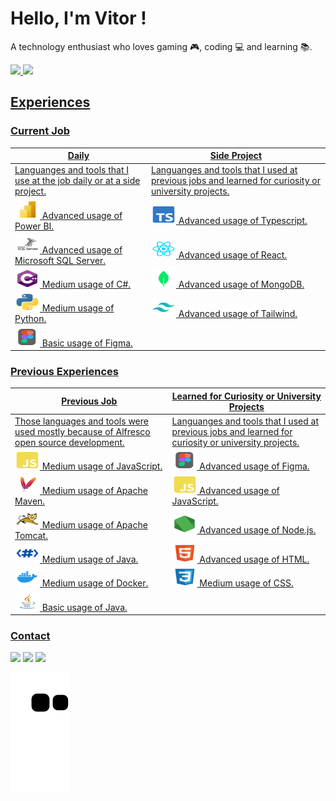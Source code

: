 # Hello, I'm Vitor !
A technology enthusiast who loves gaming 🎮, coding 💻 and learning 📚.

 <div>
  <a href="https://github.com/vitorvaske6">
  <img height="160em" src="https://github-readme-stats.vercel.app/api?username=vitorvaske6&show_icons=true&theme=react&include_all_commits=true&count_private=true"/>
  <img height="160em" src="https://github-readme-stats.vercel.app/api/top-langs/?username=vitorvaske6&layout=compact&langs_count=7&theme=react"/>
</div>

## Experiences
### Current Job

| Daily | Side Project | 
|-------|--------------|
| Languanges and tools that I use at the job daily or at a side project. | Languanges and tools that I used at previous jobs and learned for curiosity or university projects. | 
| <code><img alt="vaske-powerbi-exp" height="30" width="40" src="./assets/powerbi.svg"></code> Advanced usage of Power BI. | <code><img alt="vaske-typescript-exp" height="30" width="40" src="./assets/typescript.svg"></code> Advanced usage of Typescript. |
| <code><img alt="vaske-sqlserver-exp" height="30" width="40" src="./assets/sqlserver.svg"></code> Advanced usage of Microsoft SQL Server. | <code><img alt="vaske-react-exp" height="30" width="40" src="./assets/react.svg"></code> Advanced usage of React. |
| <code><img alt="vaske-csharp-exp" height="30" width="40" src="./assets/csharp.svg"></code> Medium usage of C#. |  <code><img alt="vaske-mongodb-exp" height="30" width="40" src="./assets/mongodb.svg"></code> Advanced usage of MongoDB.| 
| <code><img alt="vaske-python-exp" height="30" width="40" src="./assets/python.svg"></code> Medium usage of Python. | <code><img alt="vaske-tailwind-exp" height="30" width="40" src="./assets/tailwind.svg"></code> Advanced usage of Tailwind. |
| <code><img alt="vaske-figma-exp" height="30" width="40" src="./assets/figma.svg"></code> Basic usage of Figma. | |


### Previous Experiences

| Previous Job | Learned for Curiosity or University Projects | 
|---------------|----------------------------------------------|
| Those languages and tools were used mostly because of [Alfresco](https://www.alfresco.com/) open source development. | Languanges and tools that I used at previous jobs and learned for curiosity or university projects. | 
| <code><img alt="vaske-javascript" height="30" width="40" src="./assets/javascript.svg"></code> Medium usage of JavaScript. | <code><img alt="vaske-figma" height="30" width="40" src="./assets/figma.svg"></code> Advanced usage of Figma.
| <code><img alt="vaske-maven" height="30" width="40" src="./assets/maven.svg"></code> Medium usage of Apache Maven. | <code><img alt="vaske-javascript" height="30" width="40" src="./assets/javascript.svg"></code> Advanced usage of JavaScript.
| <code><img alt="vaske-tomcat" height="30" width="40" src="./assets/tomcat.svg"></code> Medium usage of Apache Tomcat. | <code><img alt="vaske-nodejs" height="30" width="40" src="./assets/nodejs.svg"></code> Advanced usage of Node.js.
| <code><img alt="vaske-freemarker" height="30" width="40" src="./assets/freemarker.svg"></code> Medium usage of Java. | <code><img alt="vaske-html5" height="30" width="40" src="./assets/html5.svg"></code> Advanced usage of HTML.
| <code><img alt="vaske-docker" height="30" width="40" src="./assets/docker.svg"></code> Medium usage of Docker. | <code><img alt="vaske-css3" height="30" width="40" src="./assets/css3.svg"></code> Medium usage of CSS.
| <code><img alt="vaske-java" height="30" width="40" src="./assets/java.svg"></code> Basic usage of Java. | |

### Contact
<div> 
 <a href="https://instagram.com/vitorvaske/" target="_blank"><img src="https://img.shields.io/badge/-Instagram-%23E4405F?style=for-the-badge&logo=instagram&logoColor=white"></a>
 <a href="mailto:vitorvaske6@gmail.com" target="_blank"><img src="https://img.shields.io/badge/-Gmail-%23333?style=for-the-badge&logo=gmail&logoColor=white"></a>
 <a href="https://www.linkedin.com/in/vitor-hugo-vasconcelos/" target="_blank"><img src="https://img.shields.io/badge/-LinkedIn-%230077B5?style=for-the-badge&logo=linkedin&logoColor=white"></a> 
 
  ![Snake animation](https://github.com/vitorvaske6/vitorvaske6/blob/output/github-contribution-grid-snake.svg)
 
</div>

